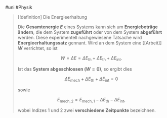 #uni #Physik 

> [!definition] Die Energieerhaltung
> 
> Die **Gesamtenergie $E$** eines Systems kann sich um **Energiebeträge ändern**, die dem System **zugeführt** oder von dem System **abgeführt** werden. Diese experimentell nachgewiesene Tatsache wird **Energieerhaltungssatz** gennant. Wird an dem System eine [[Arbeit]] **$W$** verrichtet, so ist
> 
> $$W = \Delta E = \Delta E_{\mathrm{th}} + \Delta E_{\mathrm{th}} + \Delta E_{\mathrm{int}}.$$
> 
> Ist das **System abgeschlossen ($W = 0$)**, so ergibt dies
> 
> $$\Delta E_{\mathrm{mech}} + \Delta E_{\mathrm{th}} + \Delta E_{\mathrm{int}} = 0$$
> 
> sowie
> 
> $$E_{\mathrm{mech}, 2} = E_{\mathrm{mech}, 1} - \Delta E_{\mathrm{th}} - \Delta E_{\mathrm{int}},$$
> 
> wobei Indizes 1 und 2 zwei **verschiedene Zeitpunkte** bezeichnen.